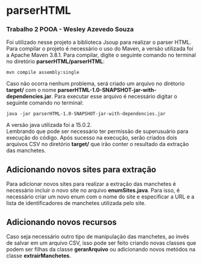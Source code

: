 # parserHTML
### Trabalho 2 POOA - Wesley Azevedo Souza

Foi utilizado nesse projeto a biblioteca Jsoup para realizar o parser HTML.
Para compilar o projeto é necessário o uso do Maven, a versão utilizada foi a Apache Maven 3.8.1. Para compilar, digite o seguinte comando no terminal 
no diretório **parserHTML/parserHTML**:
```
mvn compile assembly:single
```
Caso não ocorra nenhum problema, será criado um arquivo no dirétorio **target/** com o nome **parserHTML-1.0-SNAPSHOT-jar-with-dependencies.jar**. 
Para executar esse arquivo é necessário digitar o seguinte comando no terminal:
```
java -jar parserHTML-1.0-SNAPSHOT-jar-with-dependencies.jar
```
A versão java utilizada foi a 15.0.2. <br />
Lembrando que pode ser necessário ter permissão de superusuário para execução do código. Após sucesso na execução, serão criados dois arquivos CSV no
diretório **target/** que irão conter o resultado da extração das manchetes.

## Adicionando novos sites para extração
Para adicionar novos sites para realizar a extração das manchetes é necessário incluir o novo site no arquivo **enumSites.java**. Para isso, é necessário
criar um novo enum com o nome do site e especificar a URL e a lista de identificadores de manchetes utilizada pelo site.

## Adicionando novos recursos 
Caso seja necessário outro tipo de manipulação das manchetes, ao invés de salvar em um arquivo CSV, isso pode ser feito criando novas classes que podem
ser filhas da classe **gerarArquivo** ou adicionando novos metódos na classe **extrairManchetes**.

